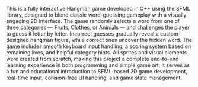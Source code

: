This is a fully interactive Hangman game developed in C++ using the SFML library, designed to blend classic word-guessing gameplay with a visually engaging 2D interface. The game randomly selects a word from one of three categories — Fruits, Clothes, or Animals — and challenges the player to guess it letter by letter. Incorrect guesses gradually reveal a custom-designed hangman figure, while correct ones uncover the hidden word. The game includes smooth keyboard input handling, a scoring system based on remaining lives, and helpful category hints. All sprites and visual elements were created from scratch, making this project a complete end-to-end learning experience in both programming and simple game art. It serves as a fun and educational introduction to SFML-based 2D game development, real-time input, collision-free UI handling, and game state management.
